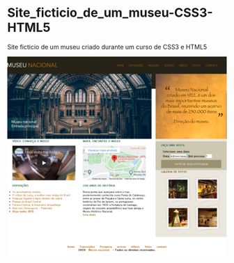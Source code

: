 # Site_ficticio_de_um_museu-CSS3-HTML5
Site ficticio de um museu criado durante um curso de CSS3 e HTML5

![Layout](https://github.com/DeangellesES/Site_ficticio_de_um_museu-CSS3-HTML5/blob/master/site_museu.png)
